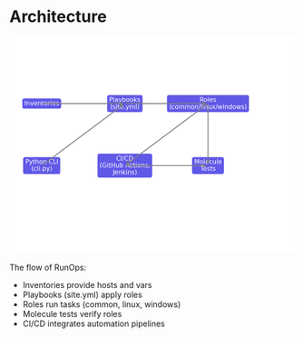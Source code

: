 # Architecture

![Architecture Diagram](../documents/runops-architecture.png)

The flow of RunOps:
- Inventories provide hosts and vars
- Playbooks (site.yml) apply roles
- Roles run tasks (common, linux, windows)
- Molecule tests verify roles
- CI/CD integrates automation pipelines
